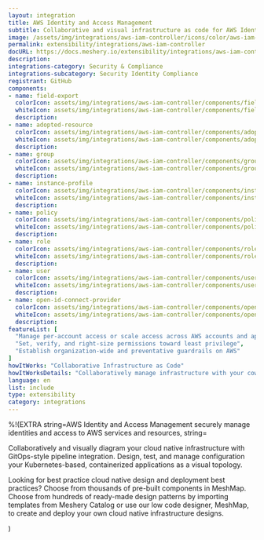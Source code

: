 ```yaml
---
layout: integration
title: AWS Identity and Access Management
subtitle: Collaborative and visual infrastructure as code for AWS Identity and Access Management
image: /assets/img/integrations/aws-iam-controller/icons/color/aws-iam-controller-color.svg
permalink: extensibility/integrations/aws-iam-controller
docURL: https://docs.meshery.io/extensibility/integrations/aws-iam-controller
description: 
integrations-category: Security & Compliance
integrations-subcategory: Security Identity Compliance
registrant: GitHub
components: 
- name: field-export
  colorIcon: assets/img/integrations/aws-iam-controller/components/field-export/icons/color/field-export-color.svg
  whiteIcon: assets/img/integrations/aws-iam-controller/components/field-export/icons/white/field-export-white.svg
  description: 
- name: adopted-resource
  colorIcon: assets/img/integrations/aws-iam-controller/components/adopted-resource/icons/color/adopted-resource-color.svg
  whiteIcon: assets/img/integrations/aws-iam-controller/components/adopted-resource/icons/white/adopted-resource-white.svg
  description: 
- name: group
  colorIcon: assets/img/integrations/aws-iam-controller/components/group/icons/color/group-color.svg
  whiteIcon: assets/img/integrations/aws-iam-controller/components/group/icons/white/group-white.svg
  description: 
- name: instance-profile
  colorIcon: assets/img/integrations/aws-iam-controller/components/instance-profile/icons/color/instance-profile-color.svg
  whiteIcon: assets/img/integrations/aws-iam-controller/components/instance-profile/icons/white/instance-profile-white.svg
  description: 
- name: policy
  colorIcon: assets/img/integrations/aws-iam-controller/components/policy/icons/color/policy-color.svg
  whiteIcon: assets/img/integrations/aws-iam-controller/components/policy/icons/white/policy-white.svg
  description: 
- name: role
  colorIcon: assets/img/integrations/aws-iam-controller/components/role/icons/color/role-color.svg
  whiteIcon: assets/img/integrations/aws-iam-controller/components/role/icons/white/role-white.svg
  description: 
- name: user
  colorIcon: assets/img/integrations/aws-iam-controller/components/user/icons/color/user-color.svg
  whiteIcon: assets/img/integrations/aws-iam-controller/components/user/icons/white/user-white.svg
  description: 
- name: open-id-connect-provider
  colorIcon: assets/img/integrations/aws-iam-controller/components/open-id-connect-provider/icons/color/open-id-connect-provider-color.svg
  whiteIcon: assets/img/integrations/aws-iam-controller/components/open-id-connect-provider/icons/white/open-id-connect-provider-white.svg
  description: 
featureList: [
  "Manage per-account access or scale access across AWS accounts and applications",
  "Set, verify, and right-size permissions toward least privilege",
  "Establish organization-wide and preventative guardrails on AWS"
]
howItWorks: "Collaborative Infrastructure as Code"
howItWorksDetails: "Collaboratively manage infrastructure with your coworkers synchronously sharing the same designs."
language: en
list: include
type: extensibility
category: integrations
---
```

%!(EXTRA string=AWS Identity and Access Management securely manage identities and access to AWS services and resources, string=<p>
    Collaboratively and visually diagram your cloud native infrastructure with GitOps-style pipeline integration. Design, test, and manage configuration your Kubernetes-based, containerized applications as a visual topology.
</p>
<p>
    Looking for best practice cloud native design and deployment best practices? Choose from thousands of pre-built components in MeshMap. Choose from hundreds of ready-made design patterns by importing templates from Meshery Catalog or use our low code designer, MeshMap, to create and deploy your own cloud native infrastructure designs.
</p>)